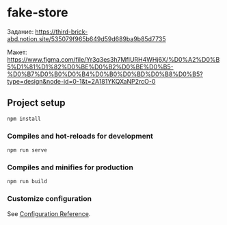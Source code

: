 # fake-store

Задание:
https://third-brick-abd.notion.site/535079f965b649d59d689ba9b85d7735

Макет:
https://www.figma.com/file/Yr3q3es3h7MfIURH4WHj6X/%D0%A2%D0%B5%D1%81%D1%82%D0%BE%D0%B2%D0%BE%D0%B5-%D0%B7%D0%B0%D0%B4%D0%B0%D0%BD%D0%B8%D0%B5?type=design&node-id=0-1&t=2A181YKQXaNP2rcO-0

## Project setup

```
npm install
```

### Compiles and hot-reloads for development

```
npm run serve
```

### Compiles and minifies for production

```
npm run build
```

### Customize configuration

See [Configuration Reference](https://cli.vuejs.org/config/).
